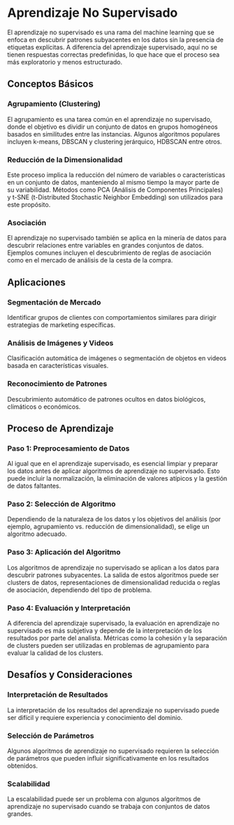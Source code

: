 # Aprendizaje No Supervisado

El aprendizaje no supervisado es una rama del machine learning que se enfoca en descubrir patrones subyacentes en los datos sin la presencia de etiquetas explícitas. A diferencia del aprendizaje supervisado, aquí no se tienen respuestas correctas predefinidas, lo que hace que el proceso sea más exploratorio y menos estructurado.

## Conceptos Básicos

### Agrupamiento (Clustering)

El agrupamiento es una tarea común en el aprendizaje no supervisado, donde el objetivo es dividir un conjunto de datos en grupos homogéneos basados en similitudes entre las instancias. Algunos algoritmos populares incluyen k-means, DBSCAN y clustering jerárquico, HDBSCAN entre otros.

### Reducción de la Dimensionalidad

Este proceso implica la reducción del número de variables o características en un conjunto de datos, manteniendo al mismo tiempo la mayor parte de su variabilidad. Métodos como PCA (Análisis de Componentes Principales) y t-SNE (t-Distributed Stochastic Neighbor Embedding) son utilizados para este propósito.

### Asociación

El aprendizaje no supervisado también se aplica en la minería de datos para descubrir relaciones entre variables en grandes conjuntos de datos. Ejemplos comunes incluyen el descubrimiento de reglas de asociación como en el mercado de análisis de la cesta de la compra.

## Aplicaciones

### Segmentación de Mercado

Identificar grupos de clientes con comportamientos similares para dirigir estrategias de marketing específicas.

### Análisis de Imágenes y Videos

Clasificación automática de imágenes o segmentación de objetos en videos basada en características visuales.

### Reconocimiento de Patrones

Descubrimiento automático de patrones ocultos en datos biológicos, climáticos o económicos.

## Proceso de Aprendizaje

### Paso 1: Preprocesamiento de Datos

Al igual que en el aprendizaje supervisado, es esencial limpiar y preparar los datos antes de aplicar algoritmos de aprendizaje no supervisado. Esto puede incluir la normalización, la eliminación de valores atípicos y la gestión de datos faltantes.

### Paso 2: Selección de Algoritmo

Dependiendo de la naturaleza de los datos y los objetivos del análisis (por ejemplo, agrupamiento vs. reducción de dimensionalidad), se elige un algoritmo adecuado.

### Paso 3: Aplicación del Algoritmo

Los algoritmos de aprendizaje no supervisado se aplican a los datos para descubrir patrones subyacentes. La salida de estos algoritmos puede ser clusters de datos, representaciones de dimensionalidad reducida o reglas de asociación, dependiendo del tipo de problema.

### Paso 4: Evaluación y Interpretación

A diferencia del aprendizaje supervisado, la evaluación en aprendizaje no supervisado es más subjetiva y depende de la interpretación de los resultados por parte del analista. Métricas como la cohesión y la separación de clusters pueden ser utilizadas en problemas de agrupamiento para evaluar la calidad de los clusters.

## Desafíos y Consideraciones

### Interpretación de Resultados

La interpretación de los resultados del aprendizaje no supervisado puede ser difícil y requiere experiencia y conocimiento del dominio.

### Selección de Parámetros

Algunos algoritmos de aprendizaje no supervisado requieren la selección de parámetros que pueden influir significativamente en los resultados obtenidos.

### Scalabilidad

La escalabilidad puede ser un problema con algunos algoritmos de aprendizaje no supervisado cuando se trabaja con conjuntos de datos grandes.
